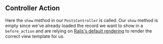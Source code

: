 ## Controller Action

Here the `show` method in our `PostsController` is called.  Our `show` method is empty
since we've already loaded the record we want to show
in a `before_action` and are relying on [Rails's default rendering](https://guides.rubyonrails.org/layouts_and_rendering.html#rendering-by-default-convention-over-configuration-in-action) to render the correct view template for us.
